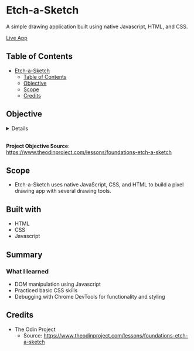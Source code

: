 # Etch-a-Sketch

A simple drawing application built using native Javascript, HTML, and CSS.

[Live App](https://m-kwon.github.io/etch-a-sketch/)

## Table of Contents

- [Etch-a-Sketch](#etch-a-sketch)
  - [Table of Contents](#table-of-contents)
  - [Objective](#objective)
  - [Scope](#scope)
  - [Credits](#credits)

## Objective

<details>

Source: <https://www.theodinproject.com/lessons/foundations-etch-a-sketch>

- Create a webpage with a 16x16 grid of square divs.

- Create the divs using JavaScript. Don’t try making them by hand with copy and pasting in your HTML file!
- It’s best to put your grid squares inside another “container” div (which can go directly in your HTML).

- Set up a “hover” effect so that the grid divs change color when your mouse passes over them, leaving a (pixelated) trail through your grid like a pen would. <!-- cspell: disable-line -->

- Add a button to the top of the screen that will send the user a popup asking for the number of squares per side for the new grid. Once entered, the existing grid should be removed and a new grid should be generated in the same total space as before (e.g. 960px wide) so that you’ve got a new sketch pad

  - Set the limit for the user input to a maximum of 100
  - Set the limit for the user input to a maximum of 100

- (Optional): Instead of just changing the color of a square from black to white (for example), have each pass through with the mouse change it to a completely random RGB value. Then try having each pass just add another 10% of black to it so that only after 10 passes is the square completely black.

</details>

<br/>

**Project Objective Source**: <https://www.theodinproject.com/lessons/foundations-etch-a-sketch>

## Scope

- Etch-a-Sketch uses native JavaScript, CSS, and HTML to build a pixel drawing app with several drawing tools.

## Built with

- HTML
- CSS
- Javascript

## Summary

### What I learned

- DOM manipulation using Javascript
- Practiced basic CSS skills
- Debugging with Chrome DevTools for functionality and styling

## Credits

- The Odin Project
  - Source: <https://www.theodinproject.com/lessons/foundations-etch-a-sketch>